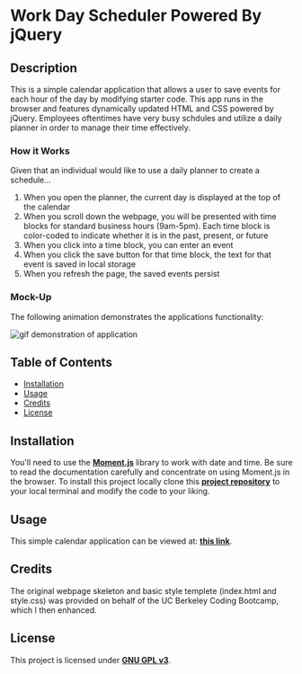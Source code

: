 # Work Day Scheduler Powered By jQuery

## Description

This is a simple calendar application that allows a user to save events for each hour of the day by modifying starter code. This app runs in the browser and features dynamically updated HTML and CSS powered by jQuery. Employees oftentimes have very busy schdules and utilize a daily planner in order to manage their time effectively.

### How it Works

Given that an individual would like to use a daily planner to create a schedule...

1. When you open the planner, the current day is displayed at the top of the calendar
2. When you scroll down the webpage, you will be presented with time blocks for standard business hours (9am-5pm). Each time block is color-coded to indicate whether it is in the past, present, or future
3. When you click into a time block, you can enter an event
4. When you click the save button for that time block, the text for that event is saved in local storage
5. When you refresh the page, the saved events persist

### Mock-Up

The following animation demonstrates the applications functionality:

![gif demonstration of application](./assets/images/Demo_of_Work_Day_Planner.gif)

## Table of Contents

- [Installation](#installation)
- [Usage](#usage)
- [Credits](#credits)
- [License](#license)

## Installation

You'll need to use the [**Moment.js**](https://momentjs.com/) library to work with date and time. Be sure to read the documentation carefully and concentrate on using Moment.js in the browser.
To install this project locally clone this [**project repository**](https://github.com/kaylamuraoka/Work_Day_Scheduler_Using_jQuery) to your local terminal and modify the code to your liking.

## Usage

This simple calendar application can be viewed at: [**this link**](https://kaylamuraoka.github.io/Work_Day_Scheduler_Using_jQuery/).

## Credits

The original webpage skeleton and basic style templete (index.html and style.css) was provided on behalf of the UC Berkeley Coding Bootcamp, which I then enhanced.

## License

This project is licensed under [**GNU GPL v3**](https://choosealicense.com/licenses/gpl-3.0/).
